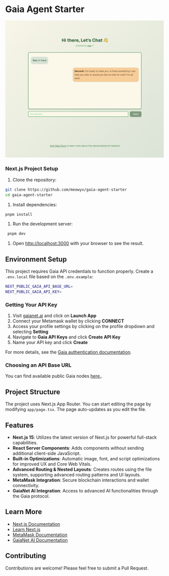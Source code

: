 # Gaia Agent Starter

![Gaia Agent](./public/image.png)

### Next.js Project Setup

1. Clone the repository:

```bash
git clone https://github.com/meowyx/gaia-agent-starter
cd gaia-agent-starter

```

1. Install dependencies:

```bash
pnpm install

```

1. Run the development server:

```bash
 pnpm dev

```

1. Open [http://localhost:3000](http://localhost:3000/) with your browser to see the result.

## Environment Setup

This project requires Gaia API credentials to function properly. Create a `.env.local` file based on the `.env.example`:

```bash
NEXT_PUBLIC_GAIA_API_BASE_URL=
NEXT_PUBLIC_GAIA_API_KEY=
```

### Getting Your API Key

1. Visit [gaianet.ai](https://gaianet.ai) and click on **Launch App**
2. Connect your Metamask wallet by clicking **CONNECT**
3. Access your profile settings by clicking on the profile dropdown and selecting **Setting**
4. Navigate to **Gaia API Keys** and click **Create API Key**
5. Name your API key and click **Create**

For more details, see the [Gaia authentication documentation](https://docs.gaianet.ai/getting-started/authentication).

### Choosing an API Base URL

You can find available public Gaia nodes [here.](https://docs.gaianet.ai/nodes).

## Project Structure

The project uses Next.js App Router. You can start editing the page by modifying `app/page.tsx`. The page auto-updates as you edit the file.

## Features

- **Next.js 15**: Utilizes the latest version of Next.js for powerful full-stack capabilities.
- **React Server Components**: Adds components without sending additional client-side JavaScript.
- **Built-in Optimizations**: Automatic image, font, and script optimizations for improved UX and Core Web Vitals.
- **Advanced Routing & Nested Layouts**: Creates routes using the file system, supporting advanced routing patterns and UI layouts.
- **MetaMask Integration**: Secure blockchain interactions and wallet connectivity.
- **GaiaNet AI Integration**: Access to advanced AI functionalities through the Gaia protocol.

## Learn More

- [Next.js Documentation](https://nextjs.org/docs)
- [Learn Next.js](https://nextjs.org/learn)
- [MetaMask Documentation](https://docs.metamask.io/)
- [GaiaNet AI Documentation](https://docs.gaianet.ai/)

## Contributing

Contributions are welcome! Please feel free to submit a Pull Request.